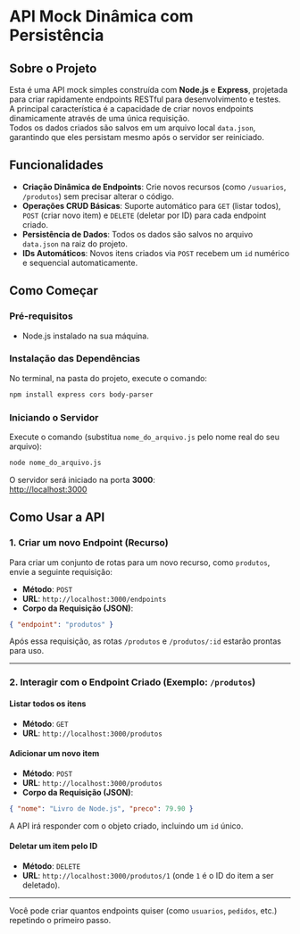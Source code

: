 # API Mock Dinâmica com Persistência

## Sobre o Projeto

Esta é uma API mock simples construída com **Node.js** e **Express**, projetada para criar rapidamente endpoints RESTful para desenvolvimento e testes.  
A principal característica é a capacidade de criar novos endpoints dinamicamente através de uma única requisição.  
Todos os dados criados são salvos em um arquivo local `data.json`, garantindo que eles persistam mesmo após o servidor ser reiniciado.

## Funcionalidades

- **Criação Dinâmica de Endpoints**: Crie novos recursos (como `/usuarios`, `/produtos`) sem precisar alterar o código.  
- **Operações CRUD Básicas**: Suporte automático para `GET` (listar todos), `POST` (criar novo item) e `DELETE` (deletar por ID) para cada endpoint criado.  
- **Persistência de Dados**: Todos os dados são salvos no arquivo `data.json` na raiz do projeto.  
- **IDs Automáticos**: Novos itens criados via `POST` recebem um `id` numérico e sequencial automaticamente.  

## Como Começar

### Pré-requisitos

- Node.js instalado na sua máquina.

### Instalação das Dependências

No terminal, na pasta do projeto, execute o comando:

```bash
npm install express cors body-parser
```

### Iniciando o Servidor

Execute o comando (substitua `nome_do_arquivo.js` pelo nome real do seu arquivo):

```bash
node nome_do_arquivo.js
```

O servidor será iniciado na porta **3000**:  
[http://localhost:3000](http://localhost:3000)

## Como Usar a API

### 1. Criar um novo Endpoint (Recurso)

Para criar um conjunto de rotas para um novo recurso, como `produtos`, envie a seguinte requisição:

- **Método**: `POST`  
- **URL**: `http://localhost:3000/endpoints`  
- **Corpo da Requisição (JSON)**:  

```json
{ "endpoint": "produtos" }
```

Após essa requisição, as rotas `/produtos` e `/produtos/:id` estarão prontas para uso.

---

### 2. Interagir com o Endpoint Criado (Exemplo: `/produtos`)

#### Listar todos os itens

- **Método**: `GET`  
- **URL**: `http://localhost:3000/produtos`  

#### Adicionar um novo item

- **Método**: `POST`  
- **URL**: `http://localhost:3000/produtos`  
- **Corpo da Requisição (JSON)**:  

```json
{ "nome": "Livro de Node.js", "preco": 79.90 }
```

A API irá responder com o objeto criado, incluindo um `id` único.

#### Deletar um item pelo ID

- **Método**: `DELETE`  
- **URL**: `http://localhost:3000/produtos/1` (onde `1` é o ID do item a ser deletado).

---

Você pode criar quantos endpoints quiser (como `usuarios`, `pedidos`, etc.) repetindo o primeiro passo.
